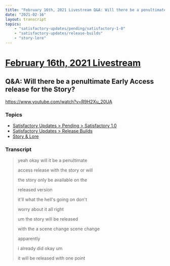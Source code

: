 ```yaml
---
title: "February 16th, 2021 Livestream Q&A: Will there be a penultimate Early Access release for the Story?"
date: "2021-02-16"
layout: transcript
topics:
    - "satisfactory-updates/pending/satisfactory-1-0"
    - "satisfactory-updates/release-builds"
    - "story-lore"
---
```

# [February 16th, 2021 Livestream](../2021-02-16.md)
## Q&A: Will there be a penultimate Early Access release for the Story?
https://www.youtube.com/watch?v=R9H2Xu_20UA

### Topics
* [Satisfactory Updates > Pending > Satisfactory 1.0](../topics/satisfactory-updates/pending/satisfactory-1-0.md)
* [Satisfactory Updates > Release Builds](../topics/satisfactory-updates/release-builds.md)
* [Story & Lore](../topics/story-lore.md)

### Transcript

> yeah okay will it be a penultimate
>
> access release with the story or will
>
> the story only be available on the
>
> released version
>
> it'll what the hell's going on don't
>
> worry about it all right
>
> um the story will be released
>
> with the a scene change scene change
>
> apparently
>
> i already did okay um
>
> it will be released with one point
